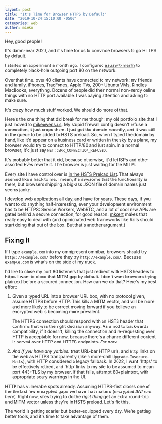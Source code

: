 ```yaml
---
layout: post
title: "It's Time for Browser HTTPS by Default"
date: "2019-10-24 15:10:00 -0500"
categories: web
author: mieko
---
```

Hey, good people!

It's damn-near 2020, and it's time for us to convince browsers to go HTTPS by default.

I started an experiment a month ago: I configured [asuswrt-merlin](https://www.asuswrt-merlin.net/)
to completely black-hole outgoing port 80 on the network.

Over that time, over 40 clients have connected to my network: my friends and family.  iPhones,
TracFones, Apple TVs, 200+ Ubuntu VMs, Kindles, MacBooks, everything.  Dozens of people did their
normal non-nerdy online things with no HTTP port available.  I was paying attention and asking to
make sure.

It's crazy how much stuff worked.  We should do more of that.

Here's the one thing that did break for me though: my old portfolio site that I just moved to
[mikeowens.us](https://mikeowens.us/).  My stupid firewall config doesn't refuse a connection, it
just drops them.  I just got the domain recently, and it was still in the queue to be added to HSTS
preload.  So, when I typed the domain by hand, like it'd appear on a business card or written in the
sky by a plane, my browser would try to connect to HTTP/80 and just spin.  In a normal browser,
it'd just say `NET::ERR_CONNECTION_REFUSED`.

It's probably better that it did, because otherwise, it'd let ISPs and other assorted Eves rewrite
it.  The browser is just waiting for the MITM.

Every site I have control over is [in the HSTS Preload List](https://hstspreload.org/).  That always
seemed like a hack to me.  I mean, it's awesome that the functionality is there, but browsers
shipping a big-ass JSON file of domain names just seems janky.

I develop web applications all day, and have for years.  These days, if you want to do anything
half-interesting, even your development environment has to be HTTPS: Service Workers, WebRTC, and
a lot of cool new APIs are gated behind a secure connection, for good reason.
[mkcert](https://github.com/FiloSottile/mkcert) makes that really easy to deal with (and opinionated
web frameworks like Rails should start doing that out of the box.  But that's another argument.)

## Fixing It

If I type `example.com` into my omnipresent omnibar, browsers should try `https://example.com/`
before they try `http://example.com/`.  Because `example.com` is what's on the side of my truck.

I'd like to close my port 80 listeners that just redirect with HSTS headers to https.  I want to
close that MITM gap by default.  I don't want browsers trying plaintext before a secured
connection.  How can we do that?  Here's my best effort:

  1. Given a typed URL into a browser URL box, with no protocol given, assume HTTPS before HTTP.
     This kills a MITM vector, and will be more and more likely to be correct moving forward if you
     believe an encrypted web is becoming more prevalent.

     The HTTPS connection should respond with an HSTS header that confirms that was the right
     decision anyway.  As a nod to backwards compatibility, if it doesn't, killing the connection
     and re-requesting over HTTP is acceptable for now, because there's a chance different content
     is served over HTTP and HTTPS endpoints.  *For now.*

  2. *And if you have any yarbles:* treat URL-bar HTTP urls, and `http` links on the web as
     HTTPS transparently (like a more-chill `Upgrade-Insecure-Hosts`), with HTTP considered a legacy
     fallback.  In 2022, I want 'https' to be effectively  retired, and 'http' links to my site to
     be assumed to mean port 443+TLS by my browser.  If that fails, attempt 80+plaintext, with
     appropriate scary warnings in the UI.

HTTP has vulnerable spots already.  Assuming HTTPS-first closes one of the the last few encrypted
gaps we have that matters (*encrypted SNI rant here*).  Right now, sites trying to do the
*right thing* get an extra round-trip and MITM vector unless they're in HSTS preload.  Let's fix
this.

The world is getting scarier but better-equipped every day.  We're getting better tools, and it's
time to take advantage of them.
